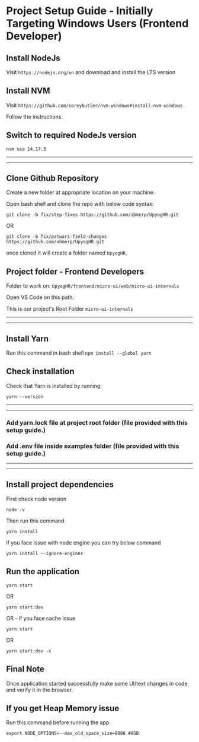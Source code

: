 # Project Setup Guide - Initially Targeting Windows Users (Frontend Developer)

## Install NodeJs

Visit `https://nodejs.org/en` and download and install the LTS version

## Install NVM

Visit `https://github.com/coreybutler/nvm-windows#install-nvm-windows`

Follow the instructions.

## Switch to required NodeJs version
`nvm use 14.17.3`

---
---

## Clone Github Repository 

Create a new folder at appropriate location on your machine.

Open bash shell and clone the repo with below code syntax:

`git clone -b fix/step-fixes https://github.com/abmerp/UpyogHR.git`

OR

`git clone -b fix/patwari-field-changes https://github.com/abmerp/UpyogHR.git`

once cloned it will create a folder named `UpyogHR`.

## Project folder - Frontend Developers

Folder to work on: `UpyogHR/frontend/micro-ui/web/micro-ui-internals`

Open VS Code on this path.

This is our project's Root Folder `micro-ui-internals`

---
---

## Install Yarn

Run this command in bash shell `npm install --global yarn`

## Check installation

Check that Yarn is installed by running:

`yarn --version`

---
---

### Add yarn.lock file at project root folder (file provided with this setup guide.)

### Add .env file inside examples folder (file provided with this setup guide.)

---
---

## Install project dependencies

First check node version

`node -v`

Then run this command

`yarn install`

if you face issue with node engine you can try below command

`yarn install --ignore-engines`

## Run the application

`yarn start`

OR

`yarn start:dev`

OR - if you face cache issue 

`yarn start`

OR

`yarn start:dev -c`


## Final Note

Once application started successfully make some UI/text changes in code and verify it in the browser.

## If you get Heap Memory issue

Run this command before running the app.

`export NODE_OPTIONS=--max_old_space_size=8096 #8GB`
